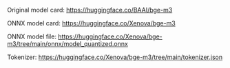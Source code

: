 Original model card:
https://huggingface.co/BAAI/bge-m3

ONNX model card:
https://huggingface.co/Xenova/bge-m3

ONNX model file:
https://huggingface.co/Xenova/bge-m3/tree/main/onnx/model_quantized.onnx

Tokenizer:
https://huggingface.co/Xenova/bge-m3/tree/main/tokenizer.json
